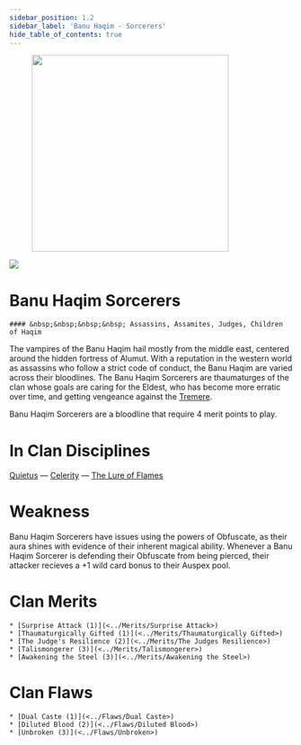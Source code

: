 ```yaml
---
sidebar_position: 1.2
sidebar_label: 'Banu Haqim - Sorcerers'
hide_table_of_contents: true
---
```

<figure className="float-right-img">
  <img src="https://i.fivem.lgbt/xRtDfvsnwT.png" width='350px' />
  <figcaption style={{ fontSize: '0.85em', color: '#666', textAlign: 'center' }}>

  </figcaption>
</figure>

<img src="https://i.fivem.lgbt/BUPS2c29lV.png" className="icon-img" />

# Banu Haqim Sorcerers
    #### &nbsp;&nbsp;&nbsp;&nbsp; Assassins, Assamites, Judges, Children of Haqim

The vampires of the Banu Haqim hail mostly from the middle east, centered around the hidden fortress of Alumut. With a reputation in the western world as assassins who follow a strict code of conduct, the Banu Haqim are varied across their bloodlines. The Banu Haqim Sorcerers are thaumaturges of the clan whose goals are caring for the Eldest, who has become more erratic over time, and getting vengeance against the [Tremere](./Tremere).

Banu Haqim Sorcerers are a bloodline that require 4 merit points to play.

# In Clan Disciplines

[Quietus](../Disciplines/Quietus) — [Celerity](../Disciplines/Celerity) — [The Lure of Flames](<../Disciplines/Lure of Flames>)

# Weakness

Banu Haqim Sorcerers have issues using the powers of Obfuscate, as their aura shines with evidence of their inherent magical ability. Whenever a Banu Haqim Sorcerer is defending their Obfuscate from being pierced, their attacker recieves a +1 wild card bonus to their Auspex pool.

# Clan Merits

    * [Surprise Attack (1)](<../Merits/Surprise Attack>)
    * [Thaumaturgically Gifted (1)](<../Merits/Thaumaturgically Gifted>)
    * [The Judge's Resilience (2)](<../Merits/The Judges Resilience>)
    * [Talismongerer (3)](<../Merits/Talismongerer>)
    * [Awakening the Steel (3)](<../Merits/Awakening the Steel>)

# Clan Flaws

    * [Dual Caste (1)](<../Flaws/Dual Caste>)
    * [Diluted Blood (2)](<../Flaws/Diluted Blood>)
    * [Unbroken (3)](<../Flaws/Unbroken>)
